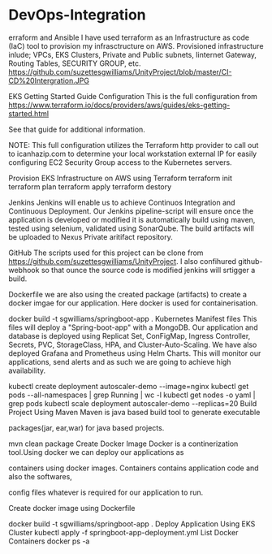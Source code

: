 # DevOps-Integration
erraform and Ansible
I have used terraform as an Infrastructure as code (IaC) tool to provision my infrasctructure on AWS. Provisioned infrastructure inlude; VPCs, EKS Clusters, Private and Public subnets, Iinternet Gateway, Routing Tables, SECURITY GROUP, etc. https://github.com/suzettesgwilliams/UnityProject/blob/master/CI-CD%20Intergration.JPG

EKS Getting Started Guide Configuration
This is the full configuration from https://www.terraform.io/docs/providers/aws/guides/eks-getting-started.html

See that guide for additional information.

NOTE: This full configuration utilizes the Terraform http provider to call out to icanhazip.com to determine your local workstation external IP for easily configuring EC2 Security Group access to the Kubernetes servers.

Provision EKS Infrastructure on AWS using Terraform
terraform init terraform plan terraform apply terraform destory

Jenkins
Jenkins will enable us to achieve Continuos Integration and Continuous Deployment. Our Jenkins pipeline-script will ensure once the application is developed or modified it is automatically build using maven, tested using selenium, validated using SonarQube. The build artifacts will be uploaded to Nexus Private aritifact repository.

GitHub
The scripts used for this project can be clone from https://github.com/suzettesgwilliams/UnityProject. I also confihured github-webhook so that ounce the source code is modified jenkins will srtigger a build.

Dockerfile
we are also using the created package (artifacts) to create a docker imgae for our application. Here docker is used for containerisation.

docker build -t sgwilliams/springboot-app .
Kubernetes Manifest files
This files will deploy a "Spring-boot-app" with a MongoDB. Our application and database is deployed using Replicat Set, ConFigMap, Ingress Controller, Secrets, PVC, StorageClass, HPA, and Cluster-Auto-Scaling. We have also deployed Grafana and Prometheus using Helm Charts. This will monitor our applications, send alerts and as such we are going to achieve high availability.

kubectl create deployment autoscaler-demo --image=nginx
kubectl get pods --all-namespaces | grep Running | wc -l
kubectl get nodes -o yaml | grep pods
kubectl scale deployment autoscaler-demo --replicas=20
Build Project Using Maven
Maven is java based build tool to generate executable

packages(jar, ear,war) for java based projects.

mvn clean package
Create Docker Image
Docker is a continerization tool.Using docker we can deploy our applications as

containers using docker images. Containers contains application code and also the softwares,

config files whatever is required for our application to run.

Create docker image using Dockerfile

docker build -t sgwilliams/springboot-app .
Deploy Application Using EKS Cluster
kubectl apply -f springboot-app-deployment.yml
List Docker Containers
docker ps -a
